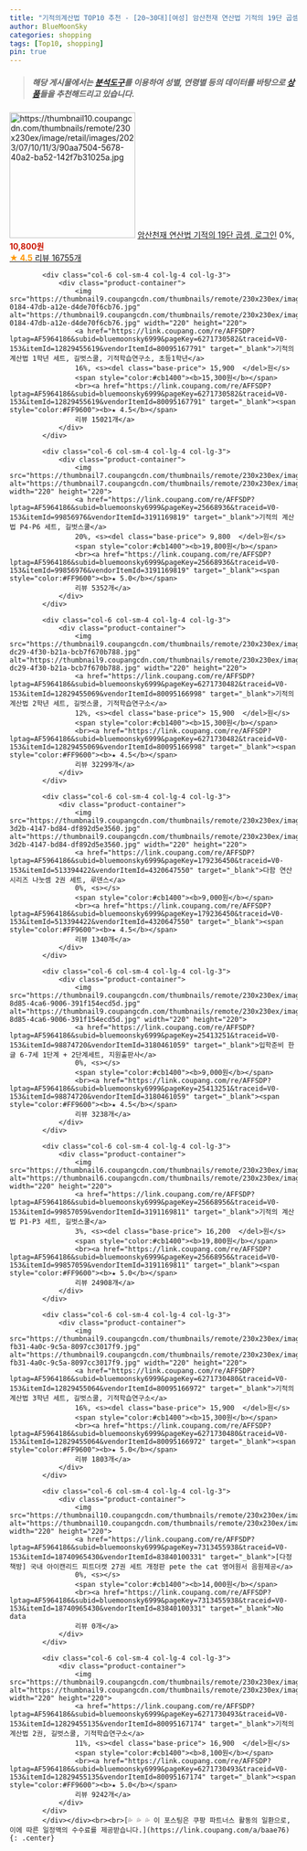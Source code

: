 ```yaml
---
title: "기적의계산법 TOP10 추천 - [20~30대][여성] 암산천재 연산법 기적의 19단 곱셈, 로그인"
author: BlueMoonSky
categories: shopping
tags: [Top10, shopping]
pin: true
---
```


> ##### 해당 게시물에서는 [**분석도구**](https://itemscout.io/)를 이용하여 **성별**, **연령별** 등의 데이터를 바탕으로 [**상품**](https://link.coupang.com/a/baae76)들을 추천해드리고 있습니다.
<div class="container"><div class="row">
            <div class="col-6 col-sm-4 col-lg-4 col-lg-3">
                <div class="product-container">
                    <img src="https://thumbnail10.coupangcdn.com/thumbnails/remote/230x230ex/image/retail/images/2023/07/10/11/3/90aa7504-5678-40a2-ba52-142f7b31025a.jpg" alt="https://thumbnail10.coupangcdn.com/thumbnails/remote/230x230ex/image/retail/images/2023/07/10/11/3/90aa7504-5678-40a2-ba52-142f7b31025a.jpg" width="220" height="220">
                    <a href="https://link.coupang.com/re/AFFSDP?lptag=AF5964186&subid=bluemoonsky6999&pageKey=7455653778&traceid=V0-153&itemId=19420841310&vendorItemId=86532343757" target="_blank">암산천재 연산법 기적의 19단 곱셈, 로그인</a>
                    0%, <s></s> 
                    <span style="color:#cb1400"><b>10,800원</b></span>
                    <br><a href="https://link.coupang.com/re/AFFSDP?lptag=AF5964186&subid=bluemoonsky6999&pageKey=7455653778&traceid=V0-153&itemId=19420841310&vendorItemId=86532343757" target="_blank"><span style="color:#FF9600"><b>★ 4.5</b></span>
                    리뷰 16755개</a>
                </div>
            </div>
            
            <div class="col-6 col-sm-4 col-lg-4 col-lg-3">
                <div class="product-container">
                    <img src="https://thumbnail9.coupangcdn.com/thumbnails/remote/230x230ex/image/retail/images/2022/01/05/18/9/c22dcbba-0184-47db-a12e-d4de70f6cb76.jpg" alt="https://thumbnail9.coupangcdn.com/thumbnails/remote/230x230ex/image/retail/images/2022/01/05/18/9/c22dcbba-0184-47db-a12e-d4de70f6cb76.jpg" width="220" height="220">
                    <a href="https://link.coupang.com/re/AFFSDP?lptag=AF5964186&subid=bluemoonsky6999&pageKey=6271730582&traceid=V0-153&itemId=12829455619&vendorItemId=80095167791" target="_blank">기적의 계산법 1학년 세트, 길벗스쿨, 기적학습연구소, 초등1학년</a>
                    16%, <s><del class="base-price"> 15,900  </del>원</s> 
                    <span style="color:#cb1400"><b>15,300원</b></span>
                    <br><a href="https://link.coupang.com/re/AFFSDP?lptag=AF5964186&subid=bluemoonsky6999&pageKey=6271730582&traceid=V0-153&itemId=12829455619&vendorItemId=80095167791" target="_blank"><span style="color:#FF9600"><b>★ 4.5</b></span>
                    리뷰 15021개</a>
                </div>
            </div>
            
            <div class="col-6 col-sm-4 col-lg-4 col-lg-3">
                <div class="product-container">
                    <img src="https://thumbnail7.coupangcdn.com/thumbnails/remote/230x230ex/image/vendor_inventory/2e0a/b07f029dd698f822243072caadbb2192b50f3a25c7742eb8bde74bfc8a00.jpg" alt="https://thumbnail7.coupangcdn.com/thumbnails/remote/230x230ex/image/vendor_inventory/2e0a/b07f029dd698f822243072caadbb2192b50f3a25c7742eb8bde74bfc8a00.jpg" width="220" height="220">
                    <a href="https://link.coupang.com/re/AFFSDP?lptag=AF5964186&subid=bluemoonsky6999&pageKey=25668936&traceid=V0-153&itemId=99856976&vendorItemId=3191169819" target="_blank">기적의 계산법 P4-P6 세트, 길벗스쿨</a>
                    20%, <s><del class="base-price"> 9,800  </del>원</s> 
                    <span style="color:#cb1400"><b>19,800원</b></span>
                    <br><a href="https://link.coupang.com/re/AFFSDP?lptag=AF5964186&subid=bluemoonsky6999&pageKey=25668936&traceid=V0-153&itemId=99856976&vendorItemId=3191169819" target="_blank"><span style="color:#FF9600"><b>★ 5.0</b></span>
                    리뷰 5352개</a>
                </div>
            </div>
            
            <div class="col-6 col-sm-4 col-lg-4 col-lg-3">
                <div class="product-container">
                    <img src="https://thumbnail9.coupangcdn.com/thumbnails/remote/230x230ex/image/retail/images/2022/01/05/18/7/5c4026b9-dc29-4f30-b21a-bcb7f670b788.jpg" alt="https://thumbnail9.coupangcdn.com/thumbnails/remote/230x230ex/image/retail/images/2022/01/05/18/7/5c4026b9-dc29-4f30-b21a-bcb7f670b788.jpg" width="220" height="220">
                    <a href="https://link.coupang.com/re/AFFSDP?lptag=AF5964186&subid=bluemoonsky6999&pageKey=6271730482&traceid=V0-153&itemId=12829455069&vendorItemId=80095166998" target="_blank">기적의 계산법 2학년 세트, 길벗스쿨, 기적학습연구소</a>
                    12%, <s><del class="base-price"> 15,900  </del>원</s> 
                    <span style="color:#cb1400"><b>15,300원</b></span>
                    <br><a href="https://link.coupang.com/re/AFFSDP?lptag=AF5964186&subid=bluemoonsky6999&pageKey=6271730482&traceid=V0-153&itemId=12829455069&vendorItemId=80095166998" target="_blank"><span style="color:#FF9600"><b>★ 4.5</b></span>
                    리뷰 32299개</a>
                </div>
            </div>
            
            <div class="col-6 col-sm-4 col-lg-4 col-lg-3">
                <div class="product-container">
                    <img src="https://thumbnail9.coupangcdn.com/thumbnails/remote/230x230ex/image/retail/images/2019/01/23/9/3/b1d0ca1f-3d2b-4147-bd84-df892d5e3560.jpg" alt="https://thumbnail9.coupangcdn.com/thumbnails/remote/230x230ex/image/retail/images/2019/01/23/9/3/b1d0ca1f-3d2b-4147-bd84-df892d5e3560.jpg" width="220" height="220">
                    <a href="https://link.coupang.com/re/AFFSDP?lptag=AF5964186&subid=bluemoonsky6999&pageKey=179236450&traceid=V0-153&itemId=513394422&vendorItemId=4320647550" target="_blank">다함 연산 시리즈 나눗셈 2권 세트, 루덴스</a>
                    0%, <s></s> 
                    <span style="color:#cb1400"><b>9,000원</b></span>
                    <br><a href="https://link.coupang.com/re/AFFSDP?lptag=AF5964186&subid=bluemoonsky6999&pageKey=179236450&traceid=V0-153&itemId=513394422&vendorItemId=4320647550" target="_blank"><span style="color:#FF9600"><b>★ 4.5</b></span>
                    리뷰 1340개</a>
                </div>
            </div>
            
            <div class="col-6 col-sm-4 col-lg-4 col-lg-3">
                <div class="product-container">
                    <img src="https://thumbnail9.coupangcdn.com/thumbnails/remote/230x230ex/image/product/image/vendoritem/2018/01/16/3180461059/1728a511-8d85-4ca6-9006-391f154ecd5d.jpg" alt="https://thumbnail9.coupangcdn.com/thumbnails/remote/230x230ex/image/product/image/vendoritem/2018/01/16/3180461059/1728a511-8d85-4ca6-9006-391f154ecd5d.jpg" width="220" height="220">
                    <a href="https://link.coupang.com/re/AFFSDP?lptag=AF5964186&subid=bluemoonsky6999&pageKey=25413251&traceid=V0-153&itemId=98874720&vendorItemId=3180461059" target="_blank">입학준비 한글 6-7세 1단계 + 2단계세트, 지원출판사</a>
                    0%, <s></s> 
                    <span style="color:#cb1400"><b>9,000원</b></span>
                    <br><a href="https://link.coupang.com/re/AFFSDP?lptag=AF5964186&subid=bluemoonsky6999&pageKey=25413251&traceid=V0-153&itemId=98874720&vendorItemId=3180461059" target="_blank"><span style="color:#FF9600"><b>★ 4.5</b></span>
                    리뷰 3238개</a>
                </div>
            </div>
            
            <div class="col-6 col-sm-4 col-lg-4 col-lg-3">
                <div class="product-container">
                    <img src="https://thumbnail6.coupangcdn.com/thumbnails/remote/230x230ex/image/vendor_inventory/77cb/4099de9fe5a87004d522cfe64a92704b5298dae07bfd36fe7794a307b34f.jpg" alt="https://thumbnail6.coupangcdn.com/thumbnails/remote/230x230ex/image/vendor_inventory/77cb/4099de9fe5a87004d522cfe64a92704b5298dae07bfd36fe7794a307b34f.jpg" width="220" height="220">
                    <a href="https://link.coupang.com/re/AFFSDP?lptag=AF5964186&subid=bluemoonsky6999&pageKey=25668956&traceid=V0-153&itemId=99857059&vendorItemId=3191169811" target="_blank">기적의 계산법 P1-P3 세트, 길벗스쿨</a>
                    3%, <s><del class="base-price"> 16,200  </del>원</s> 
                    <span style="color:#cb1400"><b>19,800원</b></span>
                    <br><a href="https://link.coupang.com/re/AFFSDP?lptag=AF5964186&subid=bluemoonsky6999&pageKey=25668956&traceid=V0-153&itemId=99857059&vendorItemId=3191169811" target="_blank"><span style="color:#FF9600"><b>★ 5.0</b></span>
                    리뷰 24908개</a>
                </div>
            </div>
            
            <div class="col-6 col-sm-4 col-lg-4 col-lg-3">
                <div class="product-container">
                    <img src="https://thumbnail9.coupangcdn.com/thumbnails/remote/230x230ex/image/retail/images/2022/01/05/18/6/7b7b8418-fb31-4a0c-9c5a-8097cc3017f9.jpg" alt="https://thumbnail9.coupangcdn.com/thumbnails/remote/230x230ex/image/retail/images/2022/01/05/18/6/7b7b8418-fb31-4a0c-9c5a-8097cc3017f9.jpg" width="220" height="220">
                    <a href="https://link.coupang.com/re/AFFSDP?lptag=AF5964186&subid=bluemoonsky6999&pageKey=6271730480&traceid=V0-153&itemId=12829455064&vendorItemId=80095166972" target="_blank">기적의 계산법 3학년 세트, 길벗스쿨, 기적학습연구소</a>
                    16%, <s><del class="base-price"> 15,900  </del>원</s> 
                    <span style="color:#cb1400"><b>15,300원</b></span>
                    <br><a href="https://link.coupang.com/re/AFFSDP?lptag=AF5964186&subid=bluemoonsky6999&pageKey=6271730480&traceid=V0-153&itemId=12829455064&vendorItemId=80095166972" target="_blank"><span style="color:#FF9600"><b>★ 5.0</b></span>
                    리뷰 1803개</a>
                </div>
            </div>
            
            <div class="col-6 col-sm-4 col-lg-4 col-lg-3">
                <div class="product-container">
                    <img src="https://thumbnail10.coupangcdn.com/thumbnails/remote/230x230ex/image/vendor_inventory/49c3/4578cea5c602ae899d077ec607a38037c553eb33de8c8a827b62c6dbfbff.jpg" alt="https://thumbnail10.coupangcdn.com/thumbnails/remote/230x230ex/image/vendor_inventory/49c3/4578cea5c602ae899d077ec607a38037c553eb33de8c8a827b62c6dbfbff.jpg" width="220" height="220">
                    <a href="https://link.coupang.com/re/AFFSDP?lptag=AF5964186&subid=bluemoonsky6999&pageKey=7313455938&traceid=V0-153&itemId=18740965430&vendorItemId=83840100331" target="_blank">[다정책방] 국내 아이캔리드 피트더캣 27권 세트 개정판 pete the cat 영어원서 음원제공</a>
                    0%, <s></s> 
                    <span style="color:#cb1400"><b>14,000원</b></span>
                    <br><a href="https://link.coupang.com/re/AFFSDP?lptag=AF5964186&subid=bluemoonsky6999&pageKey=7313455938&traceid=V0-153&itemId=18740965430&vendorItemId=83840100331" target="_blank">No data
                    리뷰 0개</a>
                </div>
            </div>
            
            <div class="col-6 col-sm-4 col-lg-4 col-lg-3">
                <div class="product-container">
                    <img src="https://thumbnail9.coupangcdn.com/thumbnails/remote/230x230ex/image/rs_quotation_api/ngpevieu/8933bc0117964933ad9c4e53b631d84f.jpg" alt="https://thumbnail9.coupangcdn.com/thumbnails/remote/230x230ex/image/rs_quotation_api/ngpevieu/8933bc0117964933ad9c4e53b631d84f.jpg" width="220" height="220">
                    <a href="https://link.coupang.com/re/AFFSDP?lptag=AF5964186&subid=bluemoonsky6999&pageKey=6271730493&traceid=V0-153&itemId=12829455135&vendorItemId=80095167174" target="_blank">기적의 계산법 2권, 길벗스쿨, 기적학습연구소</a>
                    11%, <s><del class="base-price"> 16,900  </del>원</s> 
                    <span style="color:#cb1400"><b>8,100원</b></span>
                    <br><a href="https://link.coupang.com/re/AFFSDP?lptag=AF5964186&subid=bluemoonsky6999&pageKey=6271730493&traceid=V0-153&itemId=12829455135&vendorItemId=80095167174" target="_blank"><span style="color:#FF9600"><b>★ 5.0</b></span>
                    리뷰 9242개</a>
                </div>
            </div>
            </div></div><br><br>[💦 💦 💦 이 포스팅은 쿠팡 파트너스 활동의 일환으로, 이에 따른 일정액의 수수료를 제공받습니다.](https://link.coupang.com/a/baae76){: .center}